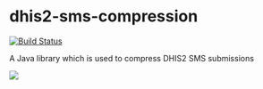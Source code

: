 # dhis2-sms-compression

[![Build Status](https://travis-ci.com/dhis2/sms-compression.svg?branch=master)](https://travis-ci.com/dhis2/sms-compression)

A Java library which is used to compress DHIS2 SMS submissions

[![](https://jitpack.io/v/dhis2/sms-compression.svg)](https://jitpack.io/#dhis2/sms-compression)
